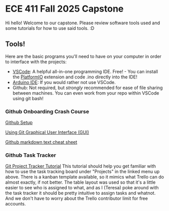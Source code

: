 # ECE 411 Fall 2025 Capstone
Hi hello! Welcome to our capstone. Please review software tools used and some tutorials for how to use said tools. :D

## Tools!

Here are the basic programs you'll need to have on your computer in order to interface with the projects:

- [VSCode](https://code.visualstudio.com/download): A helpful all-in-one programming IDE. Free!
      - You can install the [PlatformIO](https://docs.platformio.org/en/latest/integration/ide/vscode.html) extension and code .ino directly into the IDE!
- [Arduino IDE](https://www.arduino.cc/en/software/): If you would rather not use VSCode.
- Github: Not required, but _strongly_ recommended for ease of file sharing between machines. You can even work from your repo within VSCode using git bash!

### Github Onboarding Crash Course

[Github Setup](https://docs.github.com/en/get-started/git-basics/set-up-git)

[Using Git Graphical User Interface (GUI)](https://www.geeksforgeeks.org/git/working-on-git-for-gui/)

[Github markdown text cheat sheet](https://docs.github.com/en/get-started/writing-on-github/getting-started-with-writing-and-formatting-on-github/basic-writing-and-formatting-syntax)

### Github Task Tracker

[Git Project Tracker Tutorial](https://docs.github.com/en/issues/planning-and-tracking-with-projects/learning-about-projects/quickstart-for-projects)
This tutorial should help you get familiar with how to use the task tracking board under "Projects" in the linked menu up above. There is a kanban template available, so it mimics what Trello can do almost exactly, if not better. The table layout was used so that it's a little easier to see who is assigned to what, and as I (Teresa) poke around with the task tracker it should be pretty intuitive to assign tasks and whatnot. And we don't have to worry about the Trello contributor limit for free accounts. 

